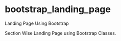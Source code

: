 # bootstrap_landing_page
Landing Page Using Bootstrap

Section Wise Landing Page using Bootstrap Classes.
